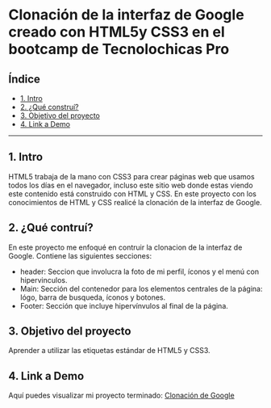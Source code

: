 # Clonación de la interfaz de Google creado con HTML5y CSS3 en el bootcamp de Tecnolochicas Pro


## **Índice**

* [1. Intro](https://github.com/ArubaAzul/Clonacion_Google/blob/main/README.md#1-intro)
* [2. ¿Qué construí?](https://github.com/ArubaAzul/Clonacion_Google/blob/main/README.md#2-qu%C3%A9-contru%C3%AD)
* [3. Objetivo del proyecto](https://github.com/ArubaAzul/Clonacion_Google/blob/main/README.md#3-objetivo-del-proyecto)
* [4. Link a Demo](https://github.com/ArubaAzul/Clonacion_Google/blob/main/README.md#4-link-a-demo)

****


## 1. Intro 
HTML5 trabaja de la mano con CSS3 para crear páginas web que usamos todos los días en el navegador, incluso este sitio web donde estas viendo este contenido está construido con HTML y CSS. En este proyecto con los conocimientos de HTML y CSS realicé la clonación de la interfaz de Google.

## 2. ¿Qué contruí? 
En este proyecto me enfoqué en contruir la clonacion de la interfaz de Google. 
Contiene las siguientes secciones: 

* header: Seccion que involucra la foto de mi perfil, íconos y el menú con hipervinculos. 
* Main: Sección del contenedor para los elementos centrales de la página: lógo, barra de busqueda, íconos y botones. 
* Footer: Sección que incluye hipervínvulos al final de la página. 

## 3. Objetivo del proyecto
Aprender a utilizar las etiquetas estándar de HTML5 y CSS3.

## 4. Link a Demo 
Aquí puedes visualizar mi proyecto terminado: [Clonación de Google](https://fanciful-cat-417f27.netlify.app/)
